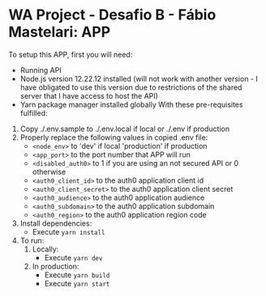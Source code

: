 # WA Project - Desafio B - Fábio Mastelari: APP
To setup this APP, first you will need:
- Running API
- Node.js version 12.22.12 installed (will not work with another version - I have obligated to use this version due to restrictions of the shared server that I have access to host the API)
- Yarn package manager installed globally
With these pre-requisites fulfilled:
1. Copy ./.env.sample to ./.env.local if local or ./.env if production
2. Properly replace the following values in copied .env file:
   - `<node_env>` to 'dev' if local 'production' if production
   - `<app_port>` to the port number that APP will run
   - `<disabled_auth0>` to 1 if you are using an not secured API or 0 otherwise
   - `<auth0_client_id>` to the auth0 application client id
   - `<auth0_client_secret>` to the auth0 application client secret
   - `<auth0_audience>` to the auth0 application audience
   - `<auth0_subdomain>` to the auth0 application subdomain
   - `<auth0_region>` to the auth0 application region code
3. Install dependencies:
   - Execute `yarn install`
4. To run:
   1. Locally: 
      - Execute `yarn dev`
   2. In production:
      - Execute `yarn build`
      - Execute `yarn start`
